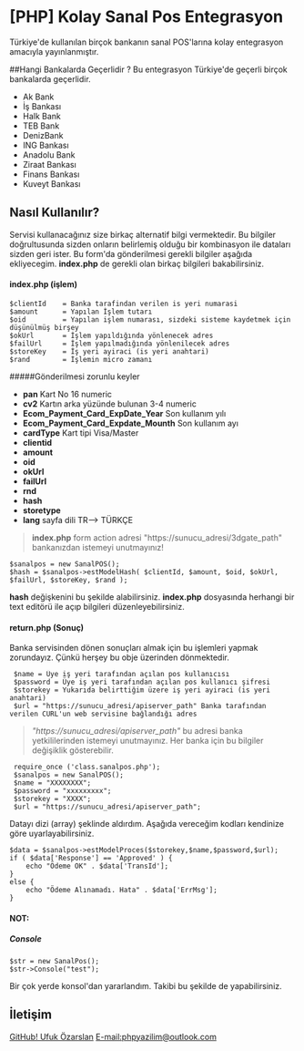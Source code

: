 [PHP] Kolay Sanal Pos Entegrasyon
========

Türkiye'de kullanılan birçok bankanın sanal POS'larına kolay entegrasyon amacıyla yayınlanmıştır.

##Hangi Bankalarda Geçerlidir ?
Bu entegrasyon Türkiye'de geçerli birçok bankalarda geçerlidir. 
- Ak Bank
- İş Bankası
- Halk Bank
- TEB Bank
- DenizBank
- ING Bankası
- Anadolu Bank
- Ziraat Bankası
- Finans Bankası
- Kuveyt Bankası


## Nasıl Kullanılır? 
Servisi kullanacağınız size birkaç alternatif bilgi vermektedir. Bu bilgiler doğrultusunda sizden onların belirlemiş olduğu bir kombinasyon ile dataları sizden geri ister. Bu form'da gönderilmesi gerekli bilgiler aşağıda ekliyecegim. **index.php** de gerekli olan birkaç bilgileri bakabilirsiniz.

#### index.php (işlem)

```
$clientId    = Banka tarafindan verilen is yeri numarasi
$amount      = Yapılan İşlem tutarı
$oid         = Yapılan işlem numarası, sizdeki sisteme kaydetmek için düşünülmüş birşey
$okUrl       = İşlem yapıldığında yönlenecek adres
$failUrl     = İşlem yapılmadığında yönlenilecek adres
$storeKey    = İş yeri ayiraci (is yeri anahtari)
$rand        = İşlemin micro zamanı
```
#####Gönderilmesi zorunlu keyler

- __pan__ Kart No 16 numeric
- __cv2__ Kartın arka yüzünde bulunan 3-4 numeric
- __Ecom_Payment_Card_ExpDate_Year__ Son kullanım yılı
- __Ecom_Payment_Card_Expdate_Mounth__ Son kullanım ayı
- __cardType__ Kart tipi Visa/Master
- __clientid__
- __amount__
- __oid__
- __okUrl__
- __failUrl__
- __rnd__
- __hash__
- __storetype__
- __lang__ sayfa dili TR--> TÜRKÇE

> __index.php__ form action adresi "https://sunucu_adresi/3dgate_path" bankanızdan istemeyi unutmayınız!

```
$sanalpos = new SanalPOS();
$hash = $sanalpos->estModelHash( $clientId, $amount, $oid, $okUrl, $failUrl, $storeKey, $rand );
```
**hash** değişkenini bu şekilde alabilirsiniz. **index.php** dosyasında herhangi bir text editörü ile açıp bilgileri düzenleyebilirsiniz.

#### return.php (Sonuç)

Banka servisinden dönen sonuçları almak için bu işlemleri yapmak zorundayız. Çünkü herşey bu obje üzerinden dönmektedir.


````
 $name = Üye iş yeri tarafından açılan pos kullanıcısı
 $password = Üye iş yeri tarafından açılan pos kullanıcı şifresi
 $storekey = Yukarıda belirttiğim üzere iş yeri ayiraci (is yeri anahtari)
 $url = "https://sunucu_adresi/apiserver_path" Banka tarafından verilen CURL'un web servisine bağlandığı adres
````

> *"https://sunucu_adresi/apiserver_path"* bu adresi banka yetkililerinden istemeyi unutmayınız. Her banka için bu bilgiler değişiklik gösterebilir. 

````
 require_once ('class.sanalpos.php');
 $sanalpos = new SanalPOS();
 $name = "XXXXXXXX";
 $password = "xxxxxxxxx";
 $storekey = "XXXX";
 $url = "https://sunucu_adresi/apiserver_path";
````

Datayı dizi (array) şeklinde aldırdım. Aşağıda vereceğim kodları kendinize göre uyarlayabilirsiniz. 

````
$data = $sanalpos->estModelProces($storekey,$name,$password,$url);
if ( $data['Response'] == 'Approved' ) {
    echo "Ödeme OK" . $data['TransId'];
}
else {
    echo "Ödeme Alınamadı. Hata" . $data['ErrMsg'];
}
````

#### NOT:

##### Console
````
$str = new SanalPos();
$str->Console("test");
````

Bir çok yerde konsol'dan yararlandım. Takibi bu şekilde de yapabilirsiniz. 

## İletişim

[GitHub! Ufuk Özarslan](http://www.github.com/ufukOzarslan)
[E-mail:phpyazilim@outlook.com](https://profile.live.com/cid-de12ddb725bb7690/Messenger)

